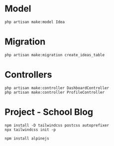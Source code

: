 #   Model

    php artisan make:model Idea

#   Migration

    php artisan make:migration create_ideas_table

#   Controllers

    php artisan make:controller DashboardController
    php artisan make:controller ProfileController

#   Project - School Blog

    npm install -D tailwindcss postcss autoprefixer
    npx tailwindcss init -p

    npm install alpinejs


